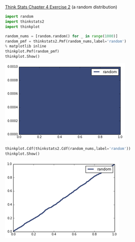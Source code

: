 [Think Stats Chapter 4 Exercise 2](http://greenteapress.com/thinkstats2/html/thinkstats2005.html#toc41) (a random distribution)


```python
import random
import thinkstats2
import thinkplot
```

```python
random_nums = [random.random() for _ in range(1000)]
random_pmf = thinkstats2.Pmf(random_nums,label='random')
% matplotlib inline
thinkplot.Pmf(random_pmf)
thinkplot.Show()
```

![png](4-2_files/4-2_1_0.png)


```python
thinkplot.Cdf(thinkstats2.Cdf(random_nums,label='random'))
thinkplot.Show()
```

![png](4-2_files/4-2_2_0.png)


